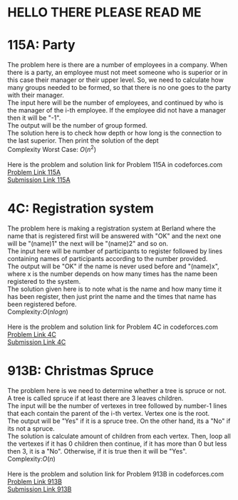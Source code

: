 # HELLO THERE PLEASE READ ME

# 115A: Party
The problem here is there are a number of employees in a company. When there is a party, an employee must not meet someone who is superior or in this case their manager or their upper level. So, we need to calculate how many groups needed to be formed, so that there is no one goes to the party with their manager. <br>
The input here will be the number of employees, and continued by who is the manager of the i-th employee. If the employee did not have a manager then it will be "-1". <br>
The output will be the number of group formed. <br>
The solution here is to check how depth or how long is the connection to the last superior. Then print the solution of the dept <br>
Complexity Worst Case: *O*(*n*<sup>2</sup>)<br>
<br>
Here is the problem and solution link for Problem 115A in codeforces.com <br>
[Problem Link 115A](http://codeforces.com/problemset/problem/115/A) <br>
[Submission Link 115A](http://codeforces.com/contest/115/submission/43668737) <br>

# 4C: Registration system
The problem here is making a registration system at Berland where the name that is registered first will be answered with "OK" and the next one will be "(name)1" the next will be "(name)2" and so on. <br>
The input here will be number of participants to register followed by lines containing names of participants according to the number provided. <br>
The output will be "OK" if the name is never used before and "(name)x", where x is the number depends on how many times has the name been registered to the system. <br>
The solution given here is to note what is the name and how many time it has been register, then just print the name and the times that name has been registered before. <br>
Complexity:*O*(*nlogn*)<br>
<br>
Here is the problem and solution link for Problem 4C in codeforces.com <br>
[Problem Link 4C](http://codeforces.com/problemset/problem/4/C) <br>
[Submission Link 4C](http://codeforces.com/contest/4/submission/43650938) <br>

# 913B: Christmas Spruce
The problem here is we need to determine whether a tree is spruce or not. A tree is called spruce if at least there are 3 leaves children. <br>
The input will be the number of vertexes in tree followed by number-1 lines that each contain the parent of the i-th vertex. Vertex one is the root. <br>
The output will be "Yes" if it is a spruce tree. On the other hand, its a "No" if its not a spruce. <br>
The solution is calculate amount of children from each vertex. Then, loop all the vertexes if it has 0 children then continue, if it has more than 0 but less then 3, it is a "No". Otherwise, if it is true then it will be "Yes". <br>
Complexity:*O*(*n*)<br>
<br>
Here is the problem and solution link for Problem 913B in codeforces.com <br>
[Problem Link 913B](http://codeforces.com/problemset/problem/913/B) <br>
[Submission Link 913B](http://codeforces.com/contest/913/submission/43668348) <br>
